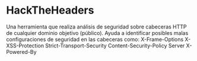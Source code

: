 # HackTheHeaders
Una herramienta que realiza análisis de seguridad sobre cabeceras HTTP de cualquier dominio objetivo (público). Ayuda a identificar posibles malas configuraciones de seguridad en las cabeceras como:  X-Frame-Options  X-XSS-Protection  Strict-Transport-Security  Content-Security-Policy  Server  X-Powered-By
